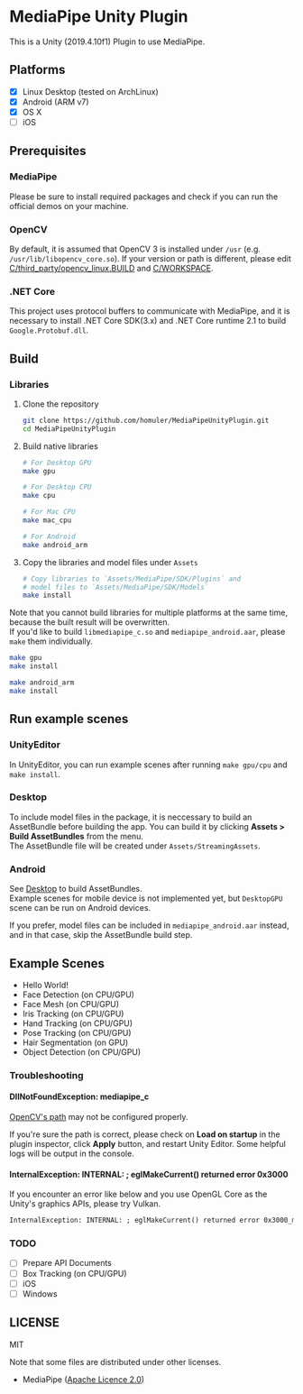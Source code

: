 # MediaPipe Unity Plugin
This is a Unity (2019.4.10f1) Plugin to use MediaPipe.

## Platforms
- [x] Linux Desktop (tested on ArchLinux)
- [x] Android (ARM v7)
- [x] OS X
- [ ] iOS

## Prerequisites
### MediaPipe
Please be sure to install required packages and check if you can run the official demos on your machine.

### OpenCV
By default, it is assumed that OpenCV 3 is installed under `/usr` (e.g. `/usr/lib/libopencv_core.so`).
If your version or path is different, please edit [C/third_party/opencv_linux.BUILD](https://github.com/homuler/MediaPipeUnityPlugin/blob/master/C/third_party/opencv_linux.BUILD) and [C/WORKSPACE](https://github.com/homuler/MediaPipeUnityPlugin/blob/master/C/WORKSPACE).

### .NET Core
This project uses protocol buffers to communicate with MediaPipe, and it is necessary to install .NET Core SDK(3.x) and .NET Core runtime 2.1 to build `Google.Protobuf.dll`.

## Build
### Libraries
1. Clone the repository
    ```sh
    git clone https://github.com/homuler/MediaPipeUnityPlugin.git
    cd MediaPipeUnityPlugin
    ```

2. Build native libraries
    ```sh
    # For Desktop GPU
    make gpu

    # For Desktop CPU
    make cpu

    # For Mac CPU
    make mac_cpu

    # For Android
    make android_arm
    ```

3. Copy the libraries and model files under `Assets`
    ```sh
    # Copy libraries to `Assets/MediaPipe/SDK/Plugins` and
    # model files to `Assets/MediaPipe/SDK/Models`
    make install
    ```

Note that you cannot build libraries for multiple platforms at the same time,
because the built result will be overwritten.\
If you'd like to build `libmediapipe_c.so` and `mediapipe_android.aar`, please `make` them individually.
```sh
make gpu
make install

make android_arm
make install
```

## Run example scenes
### UnityEditor
In UnityEditor, you can run example scenes after running `make gpu/cpu` and `make install`.

### Desktop
To include model files in the package, it is neccessary to build an AssetBundle before building the app.
You can build it by clicking **Assets > Build AssetBundles** from the menu.\
The AssetBundle file will be created under `Assets/StreamingAssets`.

### Android
See [Desktop](#Desktop) to build AssetBundles.\
Example scenes for mobile device is not implemented yet, but `DesktopGPU` scene can be run on Android devices.

If you prefer, model files can be included in `mediapipe_android.aar` instead, and in that case, skip the AssetBundle build step.

## Example Scenes
- Hello World!
- Face Detection (on CPU/GPU)
- Face Mesh (on CPU/GPU)
- Iris Tracking (on CPU/GPU)
- Hand Tracking (on CPU/GPU)
- Pose Tracking (on CPU/GPU)
- Hair Segmentation (on GPU)
- Object Detection (on CPU/GPU)

### Troubleshooting
#### DllNotFoundException: mediapipe_c
[OpenCV's path](https://github.com/homuler/MediaPipeUnityPlugin#opencv) may not be configured properly.

If you're sure the path is correct, please check on **Load on startup** in the plugin inspector, click **Apply** button, and restart Unity Editor.
Some helpful logs will be output in the console.

#### InternalException: INTERNAL: ; eglMakeCurrent() returned error 0x3000
If you encounter an error like below and you use OpenGL Core as the Unity's graphics APIs, please try Vulkan.

```txt
InternalException: INTERNAL: ; eglMakeCurrent() returned error 0x3000_mediapipe/mediapipe/gpu/gl_context_egl.cc:261)
```

### TODO
- [ ] Prepare API Documents
- [ ] Box Tracking (on CPU/GPU)
- [ ] iOS
- [ ] Windows

## LICENSE
MIT

Note that some files are distributed under other licenses.
- MediaPipe ([Apache Licence 2.0](https://github.com/google/mediapipe/blob/master/LICENSE))
